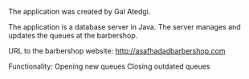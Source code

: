 The application was created by Gal Atedgi.

The application is a database server in Java. The server manages and updates the queues at the barbershop.

URL to the barbershop website: http://asafhadadbarbershop.com 

Functionality:
Opening new queues
Closing outdated queues
